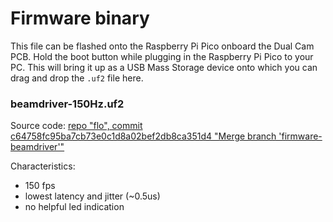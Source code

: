 # Firmware binary

This file can be flashed onto the Raspberry Pi Pico onboard the Dual Cam PCB.
Hold the boot button while plugging in the Raspberry Pi Pico to your PC. This
will bring it up as a USB Mass Storage device onto which you can drag and drop
the `.uf2` file here.

### beamdriver-150Hz.uf2

Source code: [repo "flo", commit c64758fc95ba7cb73e0c1d8a02bef2db8ca351d4 "Merge branch 'firmware-beamdriver'"](https://github.com/strawlab/flo/tree/c64758fc95ba7cb73e0c1d8a02bef2db8ca351d4/firmware/beamdriver)

Characteristics:
* 150 fps
* lowest latency and jitter (~0.5us)
* no helpful led indication
